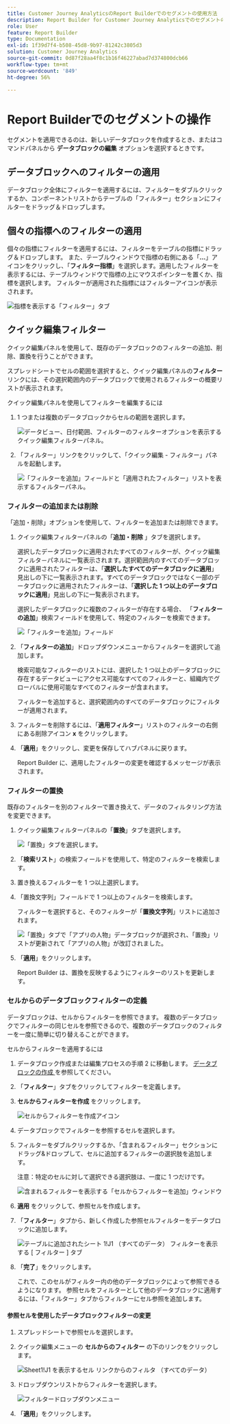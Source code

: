 ```yaml
---
title: Customer Journey AnalyticsのReport Builderでのセグメントの使用方法
description: Report Builder for Customer Journey Analyticsでのセグメントの使用方法について説明します
role: User
feature: Report Builder
type: Documentation
exl-id: 1f39d7f4-b508-45d8-9b97-81242c3805d3
solution: Customer Journey Analytics
source-git-commit: 0d87f28aa4f8c1b16f46227abad7d374800dcb66
workflow-type: tm+mt
source-wordcount: '849'
ht-degree: 56%

---
```


# Report Builderでのセグメントの操作

セグメントを適用できるのは、新しいデータブロックを作成するとき、またはコマンドパネルから **データブロックの編集** オプションを選択するときです。

## データブロックへのフィルターの適用

データブロック全体にフィルターを適用するには、フィルターをダブルクリックするか、コンポーネントリストからテーブルの「フィルター」セクションにフィルターをドラッグ＆ドロップします。

## 個々の指標へのフィルターの適用

個々の指標にフィルターを適用するには、フィルターをテーブルの指標にドラッグ＆ドロップします。 また、テーブルウィンドウで指標の右側にある「**...**」アイコンをクリックし、「**フィルター指標**」を選択します。適用したフィルターを表示するには、テーブルウィンドウで指標の上にマウスポインターを置くか、指標を選択します。 フィルターが適用された指標にはフィルターアイコンが表示されます。

![ 指標を表示する「フィルター」タブ ](./assets/filter_by.png)

## クイック編集フィルター

クイック編集パネルを使用して、既存のデータブロックのフィルターの追加、削除、置換を行うことができます。

スプレッドシートでセルの範囲を選択すると、クイック編集パネルの&#x200B;**フィルター**&#x200B;リンクには、その選択範囲内のデータブロックで使用されるフィルターの概要リストが表示されます。

クイック編集パネルを使用してフィルターを編集するには

1. 1 つまたは複数のデータブロックからセルの範囲を選択します。

   ![ データビュー、日付範囲、フィルターのフィルターオプションを表示するクイック編集フィルターパネル。](./assets/select_multiple_dbs.png)

1. 「フィルター」リンクをクリックして、「クイック編集 - フィルター」パネルを起動します。

   ![ 「フィルターを追加」フィールドと「適用されたフィルター」リストを表示するフィルターパネル。](./assets/quick_edit_filters.png)

### フィルターの追加または削除

「追加・削除」オプションを使用して、フィルターを追加または削除できます。

1. クイック編集フィルターパネルの「**追加・削除** 」タブを選択します。

   選択したデータブロックに適用されたすべてのフィルターが、クイック編集フィルタ－パネルに一覧表示されます。選択範囲内のすべてのデータブロックに適用されたフィルターは、「**選択したすべてのデータブロックに適用**」見出しの下に一覧表示されます。すべてのデータブロックではなく一部のデータブロックに適用されたフィルターは、「**選択した 1 つ以上のデータブロックに適用**」見出しの下に一覧表示されます。

   選択したデータブロックに複数のフィルターが存在する場合、 「**フィルターの追加**」検索フィールドを使用して、特定のフィルターを検索できます。

   ![ 「フィルターを追加」フィールド ](./assets/add_filter.png)

1. 「**フィルターの追加**」ドロップダウンメニューからフィルターを選択して追加します。

   検索可能なフィルターのリストには、選択した 1 つ以上のデータブロックに存在するデータビューにアクセス可能なすべてのフィルターと、組織内でグローバルに使用可能なすべてのフィルターが含まれます。

   フィルターを追加すると、選択範囲内のすべてのデータブロックにフィルターが適用されます。

1. フィルターを削除するには、「**適用フィルター**」リストのフィルターの右側にある削除アイコン **x** をクリックします。

1. 「**適用**」をクリックし、変更を保存してハブパネルに戻ります。

   Report Builder に、適用したフィルターの変更を確認するメッセージが表示されます。

### フィルターの置換

既存のフィルターを別のフィルターで置き換えて、データのフィルタリング方法を変更できます。

1. クイック編集フィルターパネルの「**置換**」タブを選択します。

   ![ 「置換」タブを選択します。](./assets/replace_filter.png)

1. 「**検索リスト**」の検索フィールドを使用して、特定のフィルターを検索します。

1. 置き換えるフィルターを 1 つ以上選択します。

1. 「置換文字列」フィールドで 1 つ以上のフィルターを検索します。

   フィルターを選択すると、そのフィルターが「**置換文字列**」リストに追加されます。

   ![ 「置換」タブで「アプリの人物」データブロックが選択され、「置換」リストが更新されて「アプリの人物」が改訂されました。](./assets/replace_screen_new.png)

1. 「**適用**」をクリックします。

   Report Builder は、置換を反映するようにフィルターのリストを更新します。

### セルからのデータブロックフィルターの定義

データブロックは、セルからフィルターを参照できます。 複数のデータブロックでフィルターの同じセルを参照できるので、複数のデータブロックのフィルターを一度に簡単に切り替えることができます。

セルからフィルターを適用するには

1. データブロック作成または編集プロセスの手順 2 に移動します。 [ データブロックの作成 ](./create-a-data-block.md) を参照してください。
1. 「**フィルター**」タブをクリックしてフィルターを定義します。
1. **セルからフィルターを作成** をクリックします。

   ![ セルからフィルターを作成アイコン ](./assets/create-filter-from-cell.png)

1. データブロックでフィルターを参照するセルを選択します。

1. フィルターをダブルクリックするか、「含まれるフィルター」セクションにドラッグ&amp;ドロップして、セルに追加するフィルターの選択肢を追加します。

   注意：特定のセルに対して選択できる選択肢は、一度に 1 つだけです。

   ![ 含まれるフィルターを表示する「セルからフィルターを追加」ウィンドウ ](./assets/select-filters.png)

1. **適用** をクリックして、参照セルを作成します。

1. 「**フィルター**」タブから、新しく作成した参照セルフィルターをデータブロックに追加します。

   ![ テーブルに追加されたシート 1!J1 （すべてのデータ） フィルターを表示する [ フィルター ] タブ ](./assets/reference-cell-filter.png)

1. 「**完了**」をクリックします。

   これで、このセルがフィルター内の他のデータブロックによって参照できるようになります。 参照セルをフィルターとして他のデータブロックに適用するには、「フィルター」タブからフィルターにセル参照を追加します。

#### 参照セルを使用したデータブロックフィルターの変更

1. スプレッドシートで参照セルを選択します。

1. クイック編集メニューの **セルからのフィルター** の下のリンクをクリックします。

   ![Sheet1!J1 を表示するセル リンクからのフィルタ （すべてのデータ） ](./assets/filters-from-cell-link.png)

1. ドロップダウンリストからフィルターを選択します。

   ![ フィルタードロップダウンメニュー ](./assets/filter-drop-down.png)

1. 「**適用**」をクリックします。
